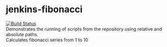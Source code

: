 # jenkins-fibonacci 
[![Build Status](http://3.210.68.140/buildStatus/icon?job=jenkins-fibonacci)](http://3.210.68.140/job/jenkins-fibonacci/)<br>
Demonstrates the running of scripts from the repository using relative and absolute paths.<br>
Calculates fibonacci series from 1 to 10

